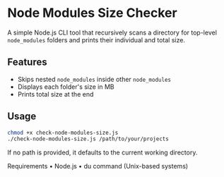 # Node Modules Size Checker

A simple Node.js CLI tool that recursively scans a directory for top-level `node_modules` folders and prints their individual and total size.

## Features

- Skips nested `node_modules` inside other `node_modules`
- Displays each folder's size in MB
- Prints total size at the end

## Usage

```bash
chmod +x check-node-modules-size.js
./check-node-modules-size.js /path/to/your/projects
```

If no path is provided, it defaults to the current working directory.

Requirements
	•	Node.js
	•	du command (Unix-based systems)
